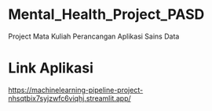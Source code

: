 # Mental_Health_Project_PASD
Project Mata Kuliah Perancangan Aplikasi Sains Data

# Link Aplikasi
https://machinelearning-pipeline-project-nhsqtbix7syjzwfc6viqhj.streamlit.app/
